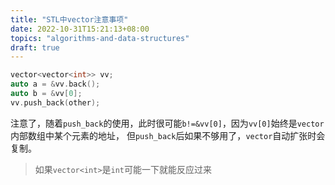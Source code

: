```yaml
---
title: "STL中vector注意事项"
date: 2022-10-31T15:21:13+08:00
topics: "algorithms-and-data-structures"
draft: true
---
```


```cpp
vector<vector<int>> vv;
auto a = &vv.back();
auto b = &vv[0];
vv.push_back(other);
```
注意了，随着`push_back`的使用，此时很可能`b!=&vv[0]`，因为`vv[0]`始终是`vector`内部数组中某个元素的地址，
但`push_back`后如果不够用了，`vector`自动扩张时会复制。
>如果`vector<int>`是`int`可能一下就能反应过来